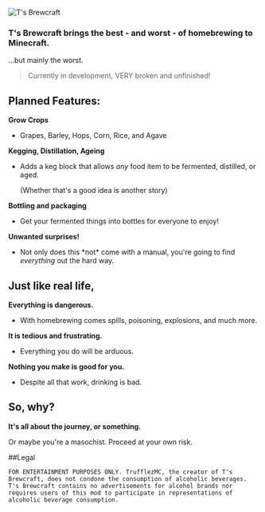 ![T's Brewcraft](https://i.imgur.com/TN4XRIH.png)

### T's Brewcraft brings the best - and worst - of homebrewing to Minecraft.

...but mainly the worst.

> Currently in development, VERY broken and unfinished!

## Planned Features:

**Grow Crops**

- Grapes, Barley, Hops, Corn, Rice, and Agave

**Kegging, Distillation, Ageing**

- Adds a keg block that allows _any_ food item to be fermented, distilled, or aged.

    (Whether that's a good idea is another story)

**Bottling and packaging**

- Get your fermented things into bottles for everyone to enjoy!

**Unwanted surprises!**

- Not only does this \*not\* come with a manual, you're going to find _everything_ out the hard way.

## Just like real life,

**Everything is dangerous.**

- With homebrewing comes spills, poisoning, explosions, and much more.

**It is tedious and frustrating.**

- Everything you do will be arduous.

**Nothing you make is good for you.**

- Despite all that work, drinking is bad.

## So, why?

**It's all about the journey, or something.**

Or maybe you're a masochist. Proceed at your own risk.

##Legal

```FOR ENTERTAINMENT PURPOSES ONLY. TrufflezMC, the creator of T's Brewcraft, does not condone the consumption of alcoholic beverages. T's Brewcraft contains no advertisements for alcohol brands nor requires users of this mod to participate in representations of alcoholic beverage consumption.```